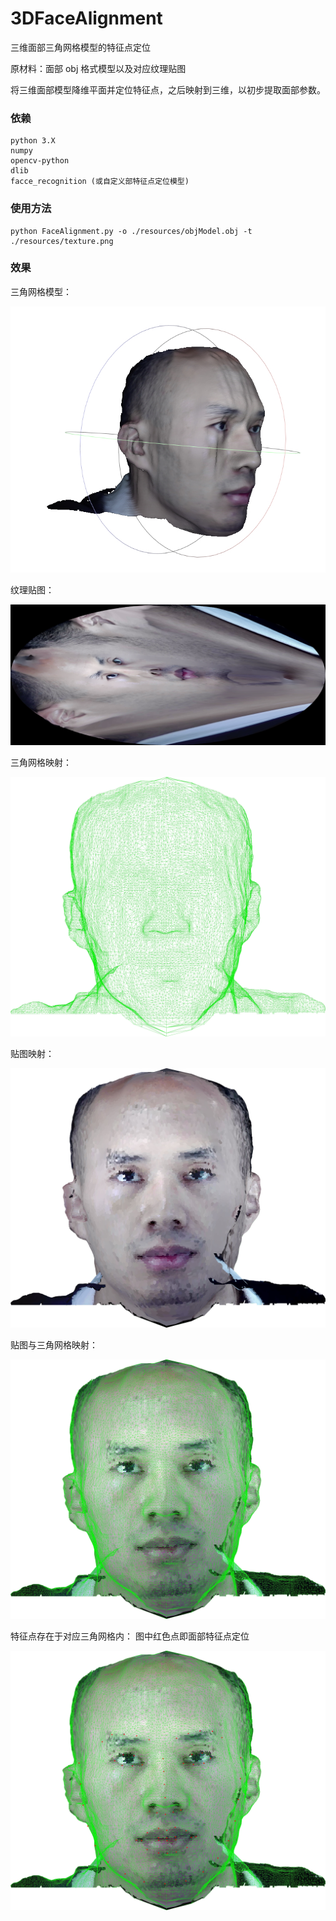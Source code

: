 # 3DFaceAlignment
三维面部三角网格模型的特征点定位


原材料：面部 obj 格式模型以及对应纹理贴图

将三维面部模型降维平面并定位特征点，之后映射到三维，以初步提取面部参数。

### 依赖
``` shell
python 3.X
numpy
opencv-python
dlib
facce_recognition (或自定义部特征点定位模型)
```

### 使用方法

``` shell
python FaceAlignment.py -o ./resources/objModel.obj -t ./resources/texture.png
```

### 效果

三角网格模型：

![](https://github.com/liyanxiangable/3DFaceAlignment/blob/master/resources/SideFace.jpg)

纹理贴图：

![](https://github.com/liyanxiangable/3DFaceAlignment/blob/master/resources/clonedBlur.png)

三角网格映射：

![](https://github.com/liyanxiangable/3DFaceAlignment/blob/master/resources/Triangular.jpg)

贴图映射：

![](https://github.com/liyanxiangable/3DFaceAlignment/blob/master/resources/Textured.jpg)

贴图与三角网格映射：

![](https://github.com/liyanxiangable/3DFaceAlignment/blob/master/resources/TextureCombineTriangle.jpg)

特征点存在于对应三角网格内：
图中红色点即面部特征点定位

![](https://github.com/liyanxiangable/3DFaceAlignment/blob/master/resources/FaceLandMarked.jpg)

